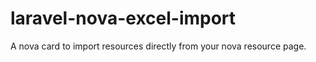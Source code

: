 # laravel-nova-excel-import
A nova card to import resources directly from your nova resource page. 

